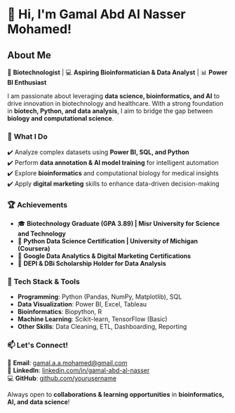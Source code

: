 # 👋 Hi, I'm Gamal Abd Al Nasser Mohamed!  

## About Me  
🔬 **Biotechnologist** | 💻 **Aspiring Bioinformatician & Data Analyst** | 📊 **Power BI Enthusiast**  

I am passionate about leveraging **data science, bioinformatics, and AI** to drive innovation in biotechnology and healthcare. With a strong foundation in **biotech, Python, and data analysis**, I aim to bridge the gap between **biology and computational science**.  

### 🔹 **What I Do**  
✔️ Analyze complex datasets using **Power BI, SQL, and Python**  
✔️ Perform **data annotation & AI model training** for intelligent automation  
✔️ Explore **bioinformatics** and computational biology for medical insights  
✔️ Apply **digital marketing** skills to enhance data-driven decision-making  

### 🏆 **Achievements**  
- 🎓 **Biotechnology Graduate (GPA 3.89) | Misr University for Science and Technology**  
- 📜 **Python Data Science Certification | University of Michigan (Coursera)**  
- 🏅 **Google Data Analytics & Digital Marketing Certifications**  
- 🎯 **DEPI & DBi Scholarship Holder for Data Analysis**  

### 📌 **Tech Stack & Tools**  
- **Programming**: Python (Pandas, NumPy, Matplotlib), SQL  
- **Data Visualization**: Power BI, Excel, Tableau  
- **Bioinformatics**: Biopython, R  
- **Machine Learning**: Scikit-learn, TensorFlow (Basic)  
- **Other Skills**: Data Cleaning, ETL, Dashboarding, Reporting  

### 📫 **Let's Connect!**  
📩 **Email**: gamal.a.a.mohamed@gmail.com  
📱 **LinkedIn**: [linkedin.com/in/gamal-abd-al-nasser](#)  
💻 **GitHub**: [github.com/yourusername](#)  

Always open to **collaborations & learning opportunities** in **bioinformatics, AI, and data science**!  
